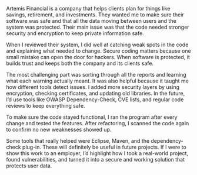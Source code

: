 Artemis Financial is a company that helps clients plan for things like savings, retirement, and investments. They wanted me to make sure their software was safe and that all the data moving between users and the system was protected. Their main issue was that the code needed stronger security and encryption to keep private information safe.

When I reviewed their system, I did well at catching weak spots in the code and explaining what needed to change. Secure coding matters because one small mistake can open the door for hackers. When software is protected, it builds trust and keeps both the company and its clients safe.

The most challenging part was sorting through all the reports and learning what each warning actually meant. It was also helpful because it taught me how different tools detect issues. I added more security layers by using encryption, checking certificates, and updating old libraries. In the future, I’d use tools like OWASP Dependency-Check, CVE lists, and regular code reviews to keep everything safe.

To make sure the code stayed functional, I ran the program after every change and tested the features. After refactoring, I scanned the code again to confirm no new weaknesses showed up.

Some tools that really helped were Eclipse, Maven, and the dependency-check plug-in. These will definitely be useful in future projects. If I were to show this work to an employer, I’d highlight how I took a real-world project, found vulnerabilities, and turned it into a secure and working solution that protects user data.
